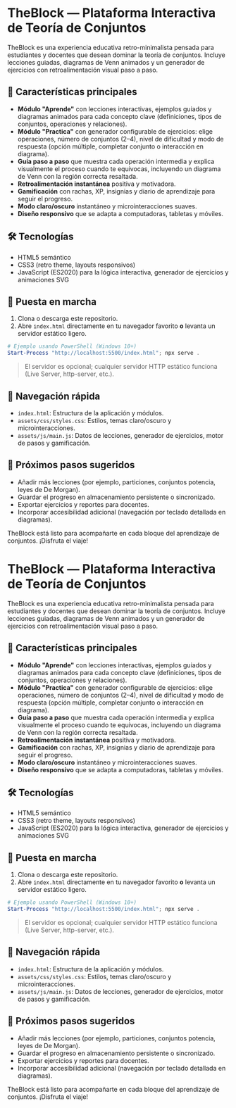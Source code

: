 # TheBlock — Plataforma Interactiva de Teoría de Conjuntos

TheBlock es una experiencia educativa retro-minimalista pensada para estudiantes y docentes que desean dominar la teoría de conjuntos. Incluye lecciones guiadas, diagramas de Venn animados y un generador de ejercicios con retroalimentación visual paso a paso.

## 🌟 Características principales

- **Módulo "Aprende"** con lecciones interactivas, ejemplos guiados y diagramas animados para cada concepto clave (definiciones, tipos de conjuntos, operaciones y relaciones).
- **Módulo "Practica"** con generador configurable de ejercicios: elige operaciones, número de conjuntos (2–4), nivel de dificultad y modo de respuesta (opción múltiple, completar conjunto o interacción en diagrama).
- **Guía paso a paso** que muestra cada operación intermedia y explica visualmente el proceso cuando te equivocas, incluyendo un diagrama de Venn con la región correcta resaltada.
- **Retroalimentación instantánea** positiva y motivadora.
- **Gamificación** con rachas, XP, insignias y diario de aprendizaje para seguir el progreso.
- **Modo claro/oscuro** instantáneo y microinteracciones suaves.
- **Diseño responsivo** que se adapta a computadoras, tabletas y móviles.

## 🛠️ Tecnologías

- HTML5 semántico
- CSS3 (retro theme, layouts responsivos)
- JavaScript (ES2020) para la lógica interactiva, generador de ejercicios y animaciones SVG

## 🚀 Puesta en marcha

1. Clona o descarga este repositorio.
2. Abre `index.html` directamente en tu navegador favorito **o** levanta un servidor estático ligero.

```powershell
# Ejemplo usando PowerShell (Windows 10+)
Start-Process "http://localhost:5500/index.html"; npx serve .
```

> El servidor es opcional; cualquier servidor HTTP estático funciona (Live Server, http-server, etc.).

## 🧭 Navegación rápida

- `index.html`: Estructura de la aplicación y módulos.
- `assets/css/styles.css`: Estilos, temas claro/oscuro y microinteracciones.
- `assets/js/main.js`: Datos de lecciones, generador de ejercicios, motor de pasos y gamificación.

## 📌 Próximos pasos sugeridos

- Añadir más lecciones (por ejemplo, particiones, conjuntos potencia, leyes de De Morgan).
- Guardar el progreso en almacenamiento persistente o sincronizado.
- Exportar ejercicios y reportes para docentes.
- Incorporar accesibilidad adicional (navegación por teclado detallada en diagramas).

TheBlock está listo para acompañarte en cada bloque del aprendizaje de conjuntos. ¡Disfruta el viaje! 

# TheBlock — Plataforma Interactiva de Teoría de Conjuntos

TheBlock es una experiencia educativa retro-minimalista pensada para estudiantes y docentes que desean dominar la teoría de conjuntos. Incluye lecciones guiadas, diagramas de Venn animados y un generador de ejercicios con retroalimentación visual paso a paso.

## 🌟 Características principales

- **Módulo "Aprende"** con lecciones interactivas, ejemplos guiados y diagramas animados para cada concepto clave (definiciones, tipos de conjuntos, operaciones y relaciones).
- **Módulo "Practica"** con generador configurable de ejercicios: elige operaciones, número de conjuntos (2–4), nivel de dificultad y modo de respuesta (opción múltiple, completar conjunto o interacción en diagrama).
- **Guía paso a paso** que muestra cada operación intermedia y explica visualmente el proceso cuando te equivocas, incluyendo un diagrama de Venn con la región correcta resaltada.
- **Retroalimentación instantánea** positiva y motivadora.
- **Gamificación** con rachas, XP, insignias y diario de aprendizaje para seguir el progreso.
- **Modo claro/oscuro** instantáneo y microinteracciones suaves.
- **Diseño responsivo** que se adapta a computadoras, tabletas y móviles.

## 🛠️ Tecnologías

- HTML5 semántico
- CSS3 (retro theme, layouts responsivos)
- JavaScript (ES2020) para la lógica interactiva, generador de ejercicios y animaciones SVG

## 🚀 Puesta en marcha

1. Clona o descarga este repositorio.
2. Abre `index.html` directamente en tu navegador favorito **o** levanta un servidor estático ligero.

```powershell
# Ejemplo usando PowerShell (Windows 10+)
Start-Process "http://localhost:5500/index.html"; npx serve .
```

> El servidor es opcional; cualquier servidor HTTP estático funciona (Live Server, http-server, etc.).

## 🧭 Navegación rápida

- `index.html`: Estructura de la aplicación y módulos.
- `assets/css/styles.css`: Estilos, temas claro/oscuro y microinteracciones.
- `assets/js/main.js`: Datos de lecciones, generador de ejercicios, motor de pasos y gamificación.

## 📌 Próximos pasos sugeridos

- Añadir más lecciones (por ejemplo, particiones, conjuntos potencia, leyes de De Morgan).
- Guardar el progreso en almacenamiento persistente o sincronizado.
- Exportar ejercicios y reportes para docentes.
- Incorporar accesibilidad adicional (navegación por teclado detallada en diagramas).

TheBlock está listo para acompañarte en cada bloque del aprendizaje de conjuntos. ¡Disfruta el viaje! 
